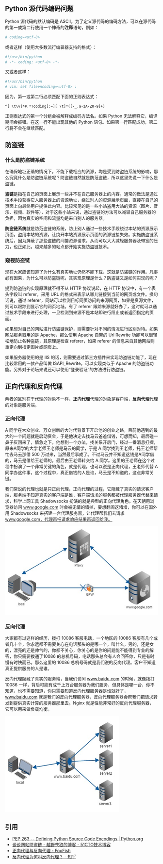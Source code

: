 ## Python 源代码编码问题

Python 源代码的默认编码是 ASCII。为了定义源代码的编码方法，可以在源代码的第一或第二行使用一个神奇的**注释**语句，例如：

```python
# coding=<utf-8>
```

或者这样（使用大多数流行编辑器支持的格式）：

```python
#!/usr/bin/python
# -*- coding: <utf-8> -*-
```

又或者这样：

```python
#!/usr/bin/python
# vim: set fileencoding=<utf-8> :
```

因为，第一或第二行必须匹配下面的正则表达式：

```
^[ \t\v]*#.*?coding[:=][ \t]*([-_.a-zA-Z0-9]+)
```

正则表达式的第一个分组会被解释成编码方法名。如果 Python 无法解释它，编译期间会报错。在这一行不能出现其他的 Python 语句。如果第一行匹配成功，第二行将不会在继续匹配。

## 防盗链

### 什么是防盗链系统

在确保地址正确的情况下，不能下载相应的资源，均是受到防盗链系统的影响，那么究竟什么是防盗链系统呢？防盗链自然就是防范盗链，所以这里先说一下什么是盗链。

**盗链**是指在自己的页面上展示一些并不在自己服务器上的内容。通常的做法是通过技术手段获得它人服务器上的资源地址，绕过别人的资源展示页面，直接在自己的页面上向最终用户提供此内容。比较常见的是一些小站盗用大站的资源（图片、音乐、视频、软件等），对于这些小站来说，通过盗链的方法可以减轻自己服务器的负担，因为真实的空间和流量均是来自别人的服务器。

**防盗链系统**就是防范盗链的系统，防止别人通过一些技术手段绕过本站的资源展示页面，盗用本站的资源，让绕开本站资源展示页面的资源链接失效。实施防盗链系统后，因为屏蔽了那些盗链的间接资源请求，从而可以大大减轻服务器及带宽的压力，也正如此，越来越多的站点都开始实施防盗链技术。

### 窥视防盗链

现在大家应该知道了为什么有真实地址仍然不能下载，这就是防盗链的作用。凡事必有因果，为什么可以防盗链呢，其实现原理是什么？防盗链又是如何实现的呢？

提到防盗链的实现原理就不得不从 HTTP 协议说起，在 HTTP 协议中，有一个表头字段叫 referer，采用 URL 的格式来表示从哪儿链接到当前的网页或文件。换句话说，通过 referer，网站可以检测目标网页访问的来源网页，如果是资源文件，则可以跟踪到显示它的网页地址。有了 referer 跟踪来源就好办了，这时就可以通过技术手段来进行处理，一旦检测到来源不是本站即进行阻止或者返回指定的页面。

如果想对自己的网站进行防盗链保护，则需要针对不同的情况进行区别对待。如果网站服务器用的是 Apache，那么使用 Apache 自带的 Url Rewrite 功能可以很轻松地防止各种盗链，其原理是检查 referer，如果 referer 的信息来自其他网站则重定向到指定图片或网页上。

如果服务器使用的是 IIS 的话，则需要通过第三方插件来实现防盗链功能了，现在比较常用的一款产品叫做 ISAPI_Rewrite，可以实现类似于 Apache 的防盗链功能。另外对于论坛来说还可以使用“登录验证”的方法进行防盗链。

## 正向代理和反向代理

两者的区别在于代理的对象不一样，**正向代理**代理的对象是客户端，**反向代理**代理的对象是服务端。

### 正向代理

A 同学在大众创业、万众创新的大时代背景下开启他的创业之路，目前他遇到的最大的一个问题就是启动资金，于是他决定去找马云爸爸借钱，可想而知，最后碰一鼻子灰回来了，情急之下，他想到一个办法，找关系开后门，经过一番消息打探，原来A同学的大学老师王老师是马云的同学，于是 A 同学找到王老师，托王老师帮忙去马云那借 500 万过来，当然最后事成了。不过马云并不知道这钱是A同学借的，马云是借给王老师的，最后由王老师转交给 A 同学。这里的王老师在这个过程中扮演了一个非常关键的角色，就是代理，也可以说是正向代理，王老师代替 A 同学办这件事，这个过程中，真正借钱的人是谁，马云是不知道的，这点非常关键。

我们常说的代理也就是只正向代理，正向代理的过程，它隐藏了真实的请求客户端，服务端不知道真实的客户端是谁，客户端请求的服务都被代理服务器代替来请求，科学上网工具 Shadowsocks 扮演的就是典型的正向代理角色。在天朝用浏览器访问 www.google.com 时会被无情的墙掉，要想翻阅这堵墙，你可以在国外用 Shadowsocks 来搭建一台代理服务器，让代理帮我们去请求 www.google.com，代理再把请求响应结果再返回给我。

![正向代理](pic/proxy.jpg)

### 反向代理

大家都有过这样的经历，拨打 10086 客服电话，一个地区的 10086 客服有几个或者几十个，你永远都不需要关心在电话那头的是哪一个，叫什么，男的，还是女的，漂亮的还是帅气的，你都不关心，你关心的是你的问题能不能得到专业的解答，你只需要拨通了10086 的总机号码，电话那头总会有人会回答你，只是有时慢有时快而已。那么这里的 10086 总机号码就是我们说的反向代理。客户不知道真正提供服务的人是谁。

反向代理隐藏了真实的服务端，当我们访问 www.baidu.com 的时候，就像拨打 10086 一样，背后可能有成千上万台服务器为我们服务，但具体是哪一台，你不知道，也不需要知道，你只需要知道反向代理服务器是谁就好了，www.baidu.com 就是我们的反向代理服务器，反向代理服务器会帮我们把请求转发到提供真实计算的服务器那里去。Nginx 就是性能非常好的反向代理服务器，它可以用来做负载均衡。

![反向代理](pic/reverse-proxy.jpg)

## 引用

- [PEP 263 -- Defining Python Source Code Encodings | Python.org](https://www.python.org/dev/peps/pep-0263/)
- [谈谈网站防盗链 - 越野苍狼的博客 - 51CTO技术博客](http://windyli.blog.51cto.com/1300305/315283)
- [正向代理与反向代理 - FooFish](https://foofish.net/proxy-and-reverse-proxy.html)
- [反向代理为何叫反向代理？ - 知乎](https://www.zhihu.com/question/24723688)